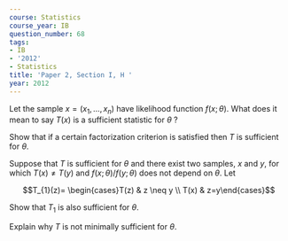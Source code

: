 ```yaml
---
course: Statistics
course_year: IB
question_number: 68
tags:
- IB
- '2012'
- Statistics
title: 'Paper 2, Section I, H '
year: 2012
---
```




Let the sample $x=\left(x_{1}, \ldots, x_{n}\right)$ have likelihood function $f(x ; \theta)$. What does it mean to say $T(x)$ is a sufficient statistic for $\theta$ ?

Show that if a certain factorization criterion is satisfied then $T$ is sufficient for $\theta$.

Suppose that $T$ is sufficient for $\theta$ and there exist two samples, $x$ and $y$, for which $T(x) \neq T(y)$ and $f(x ; \theta) / f(y ; \theta)$ does not depend on $\theta$. Let

$$T_{1}(z)= \begin{cases}T(z) & z \neq y \\ T(x) & z=y\end{cases}$$

Show that $T_{1}$ is also sufficient for $\theta$.

Explain why $T$ is not minimally sufficient for $\theta$.